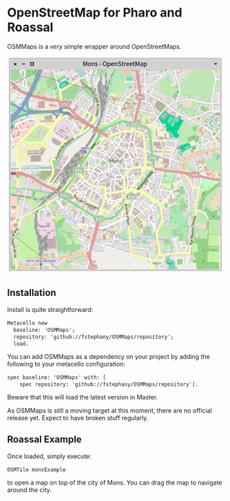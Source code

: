 # OpenStreetMap for Pharo and Roassal

OSMMaps is a *very* simple wrapper around OpenStreetMaps.

![map opened on the city of Mons, Belgium](/screenshot.png "City of Mons")


## Installation

Install is quite straightforward:

    Metacello new
      baseline: 'OSMMaps';
      repository: 'github://fstephany/OSMMaps/repository';
      load.

You can add OSMMaps as a dependency on your project by adding the following
to your metacello configuration:

    spec baseline: 'OSMMaps' with: [
        spec repository: 'github://fstephany/OSMMaps/repository'].

Beware that this will load the latest version in Master.

As OSMMaps is still a moving target at this moment, there are no official
release yet. Expect to have broken stuff regularly.

## Roassal Example

Once loaded, simply execute:

    OSMTile monsExample

to open a map on top of the city of Mons. You can drag the map to navigate
around the city.
